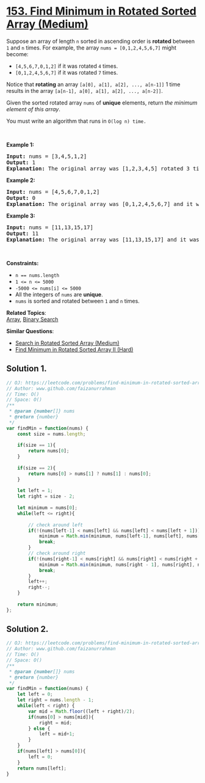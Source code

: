 # [153. Find Minimum in Rotated Sorted Array (Medium)](https://leetcode.com/problems/find-minimum-in-rotated-sorted-array/)

<p>Suppose an array of length <code>n</code> sorted in ascending order is <strong>rotated</strong> between <code>1</code> and <code>n</code> times. For example, the array <code>nums = [0,1,2,4,5,6,7]</code> might become:</p>

<ul>
	<li><code>[4,5,6,7,0,1,2]</code> if it was rotated <code>4</code> times.</li>
	<li><code>[0,1,2,4,5,6,7]</code> if it was rotated <code>7</code> times.</li>
</ul>

<p>Notice that <strong>rotating</strong> an array <code>[a[0], a[1], a[2], ..., a[n-1]]</code> 1 time results in the array <code>[a[n-1], a[0], a[1], a[2], ..., a[n-2]]</code>.</p>

<p>Given the sorted rotated array <code>nums</code> of <strong>unique</strong> elements, return <em>the minimum element of this array</em>.</p>

<p>You must write an algorithm that runs in&nbsp;<code>O(log n) time.</code></p>

<p>&nbsp;</p>
<p><strong>Example 1:</strong></p>

<pre><strong>Input:</strong> nums = [3,4,5,1,2]
<strong>Output:</strong> 1
<strong>Explanation:</strong> The original array was [1,2,3,4,5] rotated 3 times.
</pre>

<p><strong>Example 2:</strong></p>

<pre><strong>Input:</strong> nums = [4,5,6,7,0,1,2]
<strong>Output:</strong> 0
<strong>Explanation:</strong> The original array was [0,1,2,4,5,6,7] and it was rotated 4 times.
</pre>

<p><strong>Example 3:</strong></p>

<pre><strong>Input:</strong> nums = [11,13,15,17]
<strong>Output:</strong> 11
<strong>Explanation:</strong> The original array was [11,13,15,17] and it was rotated 4 times. 
</pre>

<p>&nbsp;</p>
<p><strong>Constraints:</strong></p>

<ul>
	<li><code>n == nums.length</code></li>
	<li><code>1 &lt;= n &lt;= 5000</code></li>
	<li><code>-5000 &lt;= nums[i] &lt;= 5000</code></li>
	<li>All the integers of <code>nums</code> are <strong>unique</strong>.</li>
	<li><code>nums</code> is sorted and rotated between <code>1</code> and <code>n</code> times.</li>
</ul>


**Related Topics**:  
[Array](https://leetcode.com/tag/array/), [Binary Search](https://leetcode.com/tag/binary-search/)

**Similar Questions**:
* [Search in Rotated Sorted Array (Medium)](https://leetcode.com/problems/search-in-rotated-sorted-array/)
* [Find Minimum in Rotated Sorted Array II (Hard)](https://leetcode.com/problems/find-minimum-in-rotated-sorted-array-ii/)

## Solution 1.
```js
// OJ: https://leetcode.com/problems/find-minimum-in-rotated-sorted-array/
// Author: www.github.com/faizanurrahman
// Time: O()
// Space: O()
/**
 * @param {number[]} nums
 * @return {number}
 */
var findMin = function(nums) {
    const size = nums.length;
    
    if(size == 1){
        return nums[0];
    }
    
    if(size == 2){
        return nums[0] > nums[1] ? nums[1] : nums[0];
    }
    
    let left = 1;
    let right = size - 2;
    
    let minimum = nums[0];
    while(left <= right){
    
        // check around left
        if(!(nums[left-1] < nums[left] && nums[left] < nums[left + 1])){
            minimum = Math.min(minimum, nums[left-1], nums[left], nums[left + 1]);
            break;
        }
        // check around right
        if(!(nums[right-1] < nums[right] && nums[right] < nums[right + 1])){
            minimum = Math.min(minimum, nums[right - 1], nums[right], nums[right + 1]);
            break;
        }
        left++;
        right--;
    }
    
    return minimum;
};
```

## Solution 2.

```js
// OJ: https://leetcode.com/problems/find-minimum-in-rotated-sorted-array/
// Author: www.github.com/faizanurrahman
// Time: O()
// Space: O()
/**
 * @param {number[]} nums
 * @return {number}
 */
var findMin = function(nums) {
    let left = 0;
    let right = nums.length - 1;
    while(left < right) {
        var mid = Math.floor((left + right)/2);
        if(nums[0] > nums[mid]){
            right = mid;
        } else {
            left = mid+1;
        }
    }
    if(nums[left] > nums[0]){
        left = 0;
    }
    return nums[left];
}

```